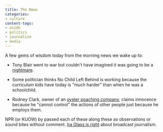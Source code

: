 ```yaml
---
title: The News
categories:
- culture
content-tags:
- aside
- politics
- journalism
- media
---
```


A few gems of wisdom today from the morning news we wake up to:

  * Tony Blair went to war but couldn't have imagined it was going to be a [nightmare][1].

  * Some politician thinks No Child Left Behind is working because the curriculum kids have today is "much harder" than when he was a schoolchild.

  * Rodney Clark, owner of an [oyster poaching company][2], claims innocence because he "cannot control" the actions of other people just because he employs them.

NPR (or KUOW) by passed each of these along these as observations or sound bites without comment.  [Ira Glass is right][3] about broadcast journalism.

   [1]: http://www.reuters.com/article/idUSTRE68065G20100901
   [2]: http://www.quilbay.com/
   [3]: http://headlines.blogs.starnewsonline.com/12571/nrp-host-ira-glass-criticizes-much-of-broadcast-journalism/
